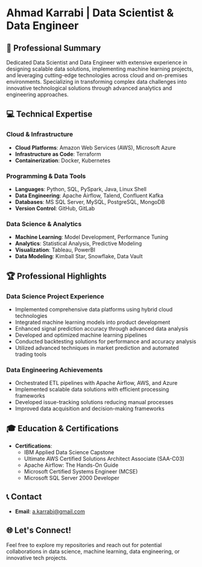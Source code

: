 # Ahmad Karrabi | Data Scientist & Data Engineer

## 🚀 Professional Summary

Dedicated Data Scientist and Data Engineer with extensive experience in designing scalable data solutions, implementing machine learning projects, and leveraging cutting-edge technologies across cloud and on-premises environments. Specializing in transforming complex data challenges into innovative technological solutions through advanced analytics and engineering approaches.

## 💻 Technical Expertise

### Cloud & Infrastructure
- **Cloud Platforms**: Amazon Web Services (AWS), Microsoft Azure
- **Infrastructure as Code**: Terraform
- **Containerization**: Docker, Kubernetes

### Programming & Data Tools
- **Languages**: Python, SQL, PySpark, Java, Linux Shell
- **Data Engineering**: Apache Airflow, Talend, Confluent Kafka
- **Databases**: MS SQL Server, MySQL, PostgreSQL, MongoDB
- **Version Control**: GitHub, GitLab

### Data Science & Analytics
- **Machine Learning**: Model Development, Performance Tuning
- **Analytics**: Statistical Analysis, Predictive Modeling
- **Visualization**: Tableau, PowerBI
- **Data Modeling**: Kimball Star, Snowflake, Data Vault

## 🏆 Professional Highlights

### Data Science Project Experience
- Implemented comprehensive data platforms using hybrid cloud technologies
- Integrated machine learning models into product development
- Enhanced signal prediction accuracy through advanced data analysis
- Developed and optimized machine learning pipelines
- Conducted backtesting solutions for performance and accuracy analysis
- Utilized advanced techniques in market prediction and automated trading tools

### Data Engineering Achievements
- Orchestrated ETL pipelines with Apache Airflow, AWS, and Azure
- Implemented scalable data solutions with efficient processing frameworks
- Developed issue-tracking solutions reducing manual processes
- Improved data acquisition and decision-making frameworks

## 🎓 Education & Certifications

- **Certifications**:
  - IBM Applied Data Science Capstone
  - Ultimate AWS Certified Solutions Architect Associate (SAA-C03)
  - Apache Airflow: The Hands-On Guide
  - Microsoft Certified Systems Engineer (MCSE)
  - Microsoft SQL Server 2000 Developer

## 📞 Contact

- **Email**: a.karrabi@gmail.com

## 🌐 Let's Connect!

Feel free to explore my repositories and reach out for potential collaborations in data science, machine learning, data engineering, or innovative tech projects.
